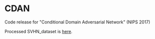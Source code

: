 # CDAN
Code release for "Conditional Domain Adversarial Network" (NIPS 2017)


Processed SVHN_dataset is [here]().
